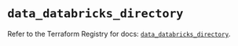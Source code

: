 # `data_databricks_directory`

Refer to the Terraform Registry for docs: [`data_databricks_directory`](https://registry.terraform.io/providers/databricks/databricks/1.84.0/docs/data-sources/directory).
